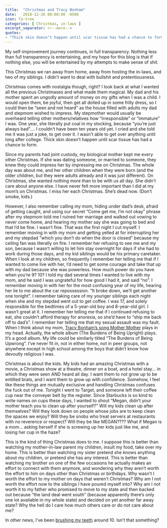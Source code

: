 ```yaml
---
title:  "Christmas and Tracy Bonham"
date:   2018-12-26 00:00:00 -0500
icon: fa-tree
categories: [ Christmas, in-laws ]
excerpt_separator: <!--more-->
quotes:
- "Thick skin doesn’t happen until scar tissue has had a chance to form."
---
```


My self-improvement journey continues, in full transparency. Nothing less than full transparency is entertaining, and my hope for this blog is that if nothing else, you will be entertained by my attempts to make sense of shit. 
<!--more-->

This Christmas we ran away from home, away from hosting the in-laws, and two of my siblings. I didn’t want to deal with bullshit and pretentiousness.

Christmas comes with nostalgia though, right? I look back at what I wanted all the previous Christmases and what made them magical.  My dad and his mother spent an ungodly amount of money on my gifts when I was a child.  I would open them, be joyful, then get all dolled up in some frilly dress, so I could then be “seen and not heard” as the house filled with adults my dad and stepmom wished to impress.  My stepmother would usually be overheard telling other mothers/relatives how “irresponsible” or “immature” I was.  One year, she literally put coal in my stocking, because “you’re just always bad”…. I couldn’t have been ten years old yet.  I cried and she told me it was just a joke, to get over it. I wasn’t able to get over anything until long after college. Thick skin doesn’t happen until scar tissue has had a chance to form.

Since my parents had joint custody, my biological mother kept me every other Christmas.  If she was dating someone, or married to someone, they knew they could impress her by impressing me on Christmas.  The whole day was about me, and her other children when they were born (and the older children, but they were adults already and it was just different).  On Christmas, she wanted nothing more than to be with us all day.  She didn’t care about anyone else. I have never felt more important than I did at my mom’s on Christmas.  I miss her each Christmas.  She’s dead now.  (Don’t smoke, kids.) 

However, I also remember calling my mom, hiding under dad’s desk, afraid of getting caught, and using our secret “Come get me, I’m not okay” phrase after my stepmom told me I ruined her marriage and walked out vowing to never come home, and hearing my mother say she was going to bed and that I’d be fine.  I wasn’t fine.  That was the first night I cut myself.  I remember moving in with my mom and getting yelled at for interrupting her and my stepdad “which you don’t do when the door is closed” because my ceiling fan was literally on fire.  I remember her refusing to see me and my son, because I wasn’t willing to let him stay overnight for days if she had to work during those days, and my kid siblings would be his primary caretaker.  When I look at my children, so frequently I remember her telling me that if I wanted to come live with her, I’d need to get some courage and take that up with my dad because she was powerless.  How much power do you have when you’re 9? 10? I told my dad several times I wanted to live with my mom, and he said I was ungrateful for how good I had it, and said “no”.  I remember moving in with her for the most confusing year of my life, hearing her lie to me about the car repossession. “It broke down, we’ll get another one tonight”.  I remember taking care of my younger siblings each night when she and my stepdad went out to get coffee.  I was 17, and solely responsible for the bedtimes of a 5-year-old boy and 8-year-old girl. I wasn’t great at it.  I remember her telling me that if I continued refusing to eat, she couldn’t afford therapy for anorexia, so she’d have to “ship me back off to dad’s”.  I remember her telling me that my sexual assault was my fault.  When I think about my mom, [Tracy Bonham’s song Mother Mother](https://www.youtube.com/watch?v=2Xi8NvSetZc) plays in my head.  Actually, the whole album (The Burdens of Being Upright) plays.  It’s a good album.  My life could be similarly titled “The Burdens of Being Upwrong”.  I’ve never fit in, not in either home, not in peer groups, not anywhere except in high school among the boys that didn’t know how devoutly religious I was. 

Christmas is about the kids.  My kids had an amazing Christmas with a movie, a Christmas show at a theatre, dinner on a boat, and a hotel stay... in which they were seen AND heard all day.  I want them to not grow up to be entitled brats, and I want them to grow up with confidence.  Somehow, I feel like these things are mutually exclusive and handling Christmas confuses the fuck out of me.  Tonight I went to Target, and someone left their coffee cup near the conveyer belt by the register.  Since Starbucks is so kind to write names on cups these days, I wanted to shout “Megan, didn’t your mother teach you to clean up after yourself?” Will my kids clean up after themselves? Will they look down on people whose jobs are to keep clean the spaces we enjoy? Will they be snobs who treat servers at restaurants with no reverence or respect? Will they be like MEGAN???? What if Megan is a mom… asking herself if she is screwing up her kids just like me, and losing her cup in the haze?

This is the kind of thing Christmas does to me.  I suppose this is better than watching my mother-in-law parent my children, insult my food, take over my home.  This is better than watching my sister pretend she knows anything about my children, or pretend she has any interest.  This is better than watching my brother on one of the few occasions he actually makes an effort to connect with them anymore, and wondering why they aren’t worth the effort to him on days other than Christmas or birthdays.  Why wasn’t I worth the effort to my mother on days that weren’t Christmas?   Why am I not worth the effort now to the siblings I have poured myself into? Why am I not worth it to my father who promised to move to my state and then backed out because “the land deal went south” (because apparently there’s only one lot available in my whole state) and decided on yet another far away state? Why the hell do I care how much others care or do not care about me?

In other news, I’ve been [brushing my teeth](/blog/today-i-brushed-my-teeth-after-1pm.html) around 10.  Isn’t that something? 



